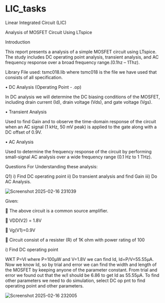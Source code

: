 # LIC_tasks
Linear Integrated Circuit (LIC) 

Analysis of MOSFET Circuit Using LTspice

Introduction

This report presents a analysis of a simple MOSFET circuit using LTspice. The study includes DC operating point analysis, transient analysis, and AC frequency response over a broad frequency range.(0.1hz – 1Thz).

Library File used: tsmc018.lib where tsmc018 is the file we have used that consists of all specification.

•	DC Analysis (Operating Point - .op)

In DC analysis we  will  determine the DC biasing conditions of the MOSFET, including drain current (Id), drain voltage (Vds), and gate voltage (Vgs).

•	Transient Analysis

Used to find Gain and to observe the time-domain response of the circuit when an AC signal (1 kHz, 50 mV peak) is applied to the gate along with a DC offset of 0.9V.

•	AC Analysis

Used to determine the frequency response of the circuit by performing small-signal AC analysis over a wide frequency range (0.1 Hz to 1 THz).

Questions For Understanding these analysis:


Q1)  i) Find DC operating point ii) Do transient analysis and find Gain iii) Do AC Analysis.

![Screenshot 2025-02-16 231039](https://github.com/user-attachments/assets/05329a17-f7ca-4e6b-81e7-52b61fe421a8)


Given:

	The above circuit is a common source amplifier.

	VDD(V2) = 1.8V

	Vg(V1)=0.9V

	Circuit consist of a resister (R) of 1K ohm with power rating of 100

i) Find DC operating point 

WKT P=VI where P=100µW and V=1.8V we can find Id, Id=P/V=55.55µA. Now we know Id, so by trial and error we can find the width and length of the MOSFET by keeping anyone of the parameter constant. From trial and error we found out that the w/l should be 6.86  to get Id as 55.55µA. To find other parameters we need to do simulation, select DC op pnt to find operating point and other parameters.

![Screenshot 2025-02-16 232005](https://github.com/user-attachments/assets/fbc2f7ca-889c-41f1-bbef-252885dfe6ad)
